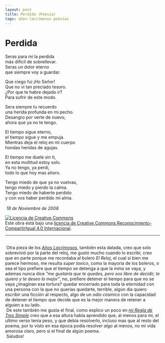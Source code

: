 ```yaml
---
layout: post
title: Perdida (Poesía)
tags: años-lacrimosos poesias
---
```


# Perdida

Seras para mí la perdida<br/>
más difícil de sobrellevar.<br/>
Seras un dolor eterno<br/>
que siempre voy a guardar.<br/>

Que ciego fui ¡Ho Señor!<br/>
Que no vi tan preciado tesoro.<br/>
¿Por que te habre dejado ir?<br/>
Para sufrir de este modo.<br/>

Sera siempre tu recuerdo<br/>
una herida profunda en mi pecho.<br/>
Desangro por verte de nuevo,<br/>
ahora que ya no te tengo.<br/>

El tiempo sigue eterno,<br/>
el tiempo sigue y me empuja.<br/>
Mientras deja el reloj en mi cuerpo<br/>
hondas heridas de agujas.<br/>

El tiempo me duele sin ti,<br/>
en esta multitud estoy solo.<br/>
Ya no tengo, ya perdí,<br/>
todo lo que hoy mas añoro.<br/>

Tengo miedo de que ya no vuelvas,<br/>
tengo miedo y pierdo la calma.<br/>
Tengo miedo de haberte perdido<br/>
y con vos haber perdido mi alma.<br/>
<br/>&nbsp;_18 de Noviembre de 2008_

<a rel="license" href="http://creativecommons.org/licenses/by-sa/4.0/"><img alt="Licencia de Creative Commons" style="border-width:0" src="https://i.creativecommons.org/l/by-sa/4.0/88x31.png" /></a><br />Este obra está bajo una <a rel="license" href="http://creativecommons.org/licenses/by-sa/4.0/">licencia de Creative Commons Reconocimiento-CompartirIgual 4.0 Internacional</a>.

---
<br/>&nbsp;Otra pieza de los [_Años Lacrimosos_](https://calevin.github.io/Sobre-Los-A%C3%B1os-Lacrimosos/), también esta datada, creo que solo sobrevivió por la parte del reloj, me gustó mucho cuando lo escribí, creo que en parte porque me recordaba al bolero _El Reloj_, el cual si bien me parece hermoso, me resulta _super toxico_, como la mayoría de los boleros, o sea el tipo prefiere que el tiempo se detenga a que la _mina_ se vaya, y ademas nunca dice _"me gustaría que te quedes, pero sos libre de decidir, te quiero y te deseo lo mejor"_, no, prefiere detener el tiempo para que no se vaya ¿imaginan esa tortura? quedar encerrado para toda la eternidad con una persona con la que no querías quedarte, terrible, algún día quiero escribir una ficción al respecto, algo de un _odio cósmico_ con la capacidad de detener el tiempo que decide que es la mejor manera de retener a alguien a su lado.<br/>&nbsp;De este también me gusta el final, como explico un poco en [_mi Regla de Tres Simple_](https://calevin.github.io/Escribir-y-Mi-Regla-de-Tres-Simple/) creo que a esa altura había aprendido que, al menos para mi, el ultimo verso tenia peso, y que debía resolverlo, incluso mas que al resto del poema, por lo visto en esa época podía resolver _algo_ al menos, no mi vida amorosa claro, pero si el final de algún poema.<br/>&nbsp;Saludos!
